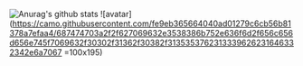 ![Anurag's github stats](https://github-readme-stats.vercel.app/api?username=limuen&show_icons=true&theme=tokyonight)
![avatar](https://camo.githubusercontent.com/fe9eb365664040ad01279c6cb56b81378a7efaa4/687474703a2f2f627069632e3538386b752e636f6d2f656c656d656e745f7069632f30302f31362f30382f3135353762313339626231646332342e6a7067 =100x195)
